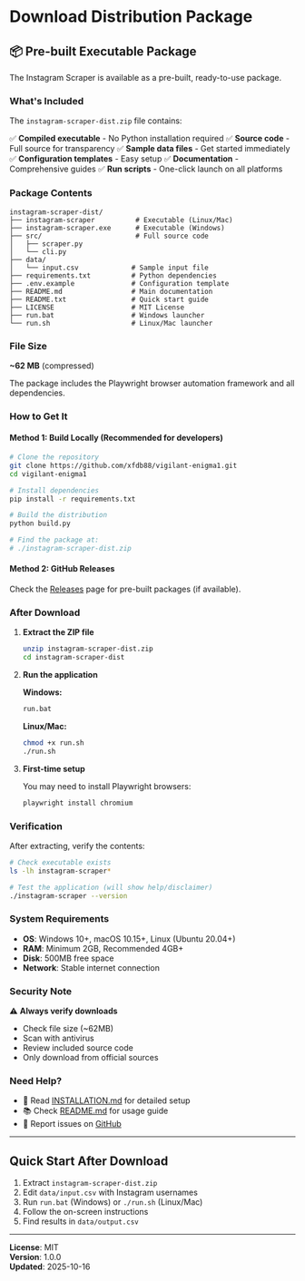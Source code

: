 # Download Distribution Package

## 📦 Pre-built Executable Package

The Instagram Scraper is available as a pre-built, ready-to-use package.

### What's Included

The `instagram-scraper-dist.zip` file contains:

✅ **Compiled executable** - No Python installation required
✅ **Source code** - Full source for transparency
✅ **Sample data files** - Get started immediately  
✅ **Configuration templates** - Easy setup
✅ **Documentation** - Comprehensive guides
✅ **Run scripts** - One-click launch on all platforms

### Package Contents

```
instagram-scraper-dist/
├── instagram-scraper          # Executable (Linux/Mac)
├── instagram-scraper.exe      # Executable (Windows)
├── src/                       # Full source code
│   ├── scraper.py
│   └── cli.py
├── data/
│   └── input.csv             # Sample input file
├── requirements.txt          # Python dependencies
├── .env.example              # Configuration template
├── README.md                 # Main documentation
├── README.txt                # Quick start guide
├── LICENSE                   # MIT License
├── run.bat                   # Windows launcher
└── run.sh                    # Linux/Mac launcher
```

### File Size

**~62 MB** (compressed)

The package includes the Playwright browser automation framework and all dependencies.

### How to Get It

#### Method 1: Build Locally (Recommended for developers)

```bash
# Clone the repository
git clone https://github.com/xfdb88/vigilant-enigma1.git
cd vigilant-enigma1

# Install dependencies
pip install -r requirements.txt

# Build the distribution
python build.py

# Find the package at:
# ./instagram-scraper-dist.zip
```

#### Method 2: GitHub Releases

Check the [Releases](https://github.com/xfdb88/vigilant-enigma1/releases) page for pre-built packages (if available).

### After Download

1. **Extract the ZIP file**
   ```bash
   unzip instagram-scraper-dist.zip
   cd instagram-scraper-dist
   ```

2. **Run the application**
   
   **Windows:**
   ```cmd
   run.bat
   ```
   
   **Linux/Mac:**
   ```bash
   chmod +x run.sh
   ./run.sh
   ```

3. **First-time setup**
   
   You may need to install Playwright browsers:
   ```bash
   playwright install chromium
   ```

### Verification

After extracting, verify the contents:

```bash
# Check executable exists
ls -lh instagram-scraper*

# Test the application (will show help/disclaimer)
./instagram-scraper --version
```

### System Requirements

- **OS**: Windows 10+, macOS 10.15+, Linux (Ubuntu 20.04+)
- **RAM**: Minimum 2GB, Recommended 4GB+
- **Disk**: 500MB free space
- **Network**: Stable internet connection

### Security Note

⚠️ **Always verify downloads**

- Check file size (~62MB)
- Scan with antivirus
- Review included source code
- Only download from official sources

### Need Help?

- 📖 Read [INSTALLATION.md](INSTALLATION.md) for detailed setup
- 📚 Check [README.md](README.md) for usage guide
- 🐛 Report issues on [GitHub](https://github.com/xfdb88/vigilant-enigma1/issues)

---

## Quick Start After Download

1. Extract `instagram-scraper-dist.zip`
2. Edit `data/input.csv` with Instagram usernames
3. Run `run.bat` (Windows) or `./run.sh` (Linux/Mac)
4. Follow the on-screen instructions
5. Find results in `data/output.csv`

---

**License**: MIT  
**Version**: 1.0.0  
**Updated**: 2025-10-16
